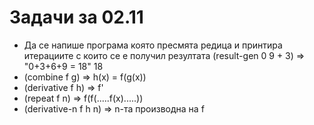 # Задачи за 02.11
*	Да се напише програма която пресмята редица и принтира итерациите с които се е получил резултата
	(result-gen 0 9 + 3) =>	"0+3+6+9 = 18" 18
*	(combine f g) => h(x) = f(g(x))
* 	(derivative f h) => f'
* 	(repeat f n) => f(f(.....f(x).....))
* 	(derivative-n f h n) => n-та производна на f